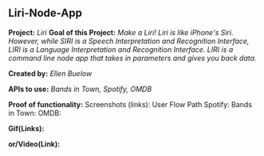 ## Liri-Node-App

**Project:** *Liri*
**Goal of this Project:** *Make a Liri! Liri is like iPhone's Siri. However, while SIRI is a Speech Interpretation and Recognition Interface, LIRI is a Language Interpretation and Recognition Interface. LIRI is a command line node app that takes in parameters and gives you back data.* 

**Created by:** *Ellen Buelow*

**APIs to use:** *Bands in Town, Spotify, OMDB*

**Proof of functionality:**
Screenshots (links):
    User Flow Path
        Spotify:
        Bands in Town:
        OMDB:

**Gif(Links):**

**or/Video(Link):**



